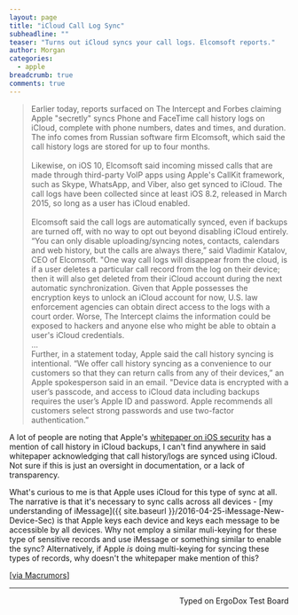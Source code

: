 ```yaml
---
layout: page
title: "iCloud Call Log Sync"
subheadline: ""
teaser: "Turns out iCloud syncs your call logs. Elcomsoft reports."
author: Morgan
categories:
  - apple
breadcrumb: true
comments: true
---
```


> Earlier today, reports surfaced on The Intercept and Forbes claiming Apple "secretly" syncs Phone and FaceTime call history logs on iCloud, complete with phone numbers, dates and times, and duration. The info comes from Russian software firm Elcomsoft, which said the call history logs are stored for up to four months.
<br><br>
Likewise, on iOS 10, Elcomsoft said incoming missed calls that are made through third-party VoIP apps using Apple's CallKit framework, such as Skype, WhatsApp, and Viber, also get synced to iCloud. The call logs have been collected since at least iOS 8.2, released in March 2015, so long as a user has iCloud enabled.
<br><br>
Elcomsoft said the call logs are automatically synced, even if backups are turned off, with no way to opt out beyond disabling iCloud entirely.
“You can only disable uploading/syncing notes, contacts, calendars and web history, but the calls are always there,” said Vladimir Katalov, CEO of Elcomsoft. "One way call logs will disappear from the cloud, is if a user deletes a particular call record from the log on their device; then it will also get deleted from their iCloud account during the next automatic synchronization.
Given that Apple possesses the encryption keys to unlock an iCloud account for now, U.S. law enforcement agencies can obtain direct access to the logs with a court order. Worse, The Intercept claims the information could be exposed to hackers and anyone else who might be able to obtain a user's iCloud credentials.
<br>...<br>
Further, in a statement today, Apple said the call history syncing is intentional.
“We offer call history syncing as a convenience to our customers so that they can return calls from any of their devices,” an Apple spokesperson said in an email. "Device data is encrypted with a user’s passcode, and access to iCloud data including backups requires the user’s Apple ID and password. Apple recommends all customers select strong passwords and use two-factor authentication.”

A lot of people are noting that Apple's [whitepaper on iOS security](https://www.apple.com/business/docs/iOS_Security_Guide.pdf) has a mention of call history in iCloud backups, I can't find anywhere in said whitepaper acknowledging that call history/logs are synced using iCloud. Not sure if this is just an oversight in documentation, or a lack of transparency.

What's curious to me is that Apple uses iCloud for this type of sync at all. The narrative is that it's necessary to sync calls across all devices - [my understanding of iMessage]({{ site.baseurl }}/2016-04-25-iMessage-New-Device-Sec) is that Apple keys each device and keys each message to be accessible by all devices. Why not employ a similar muli-keying for these type of sensitive records and use iMessage or something similar to enable the sync? Alternatively, if Apple _is_ doing multi-keying for syncing these types of records, why doesn't the whitepaper make mention of this?

[[via Macrumors](http://www.macrumors.com/2016/11/17/apple-says-icloud-call-syncing-intentional/)]

---
<p align="right">Typed on ErgoDox Test Board</p>
